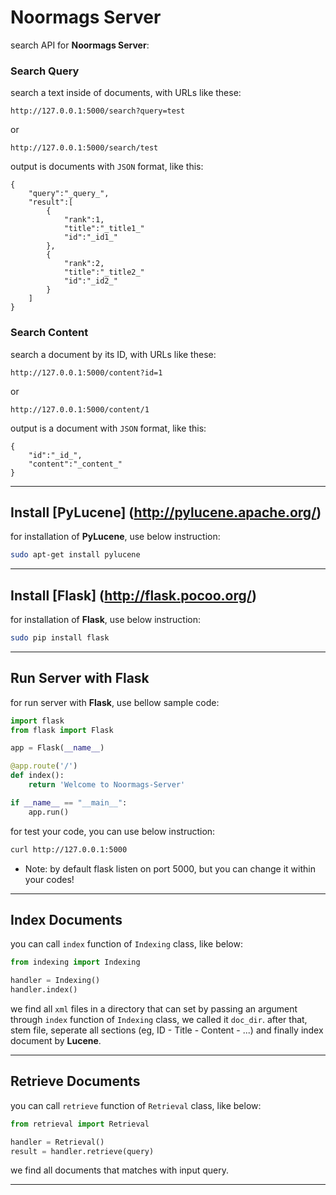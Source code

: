 Noormags Server
===============

search API for **Noormags Server**:

### Search Query

search a text inside of documents, with URLs like these:

```
http://127.0.0.1:5000/search?query=test
```
or
```
http://127.0.0.1:5000/search/test
```

output is documents with `JSON` format, like this:

```
{
	"query":"_query_",
	"result":[
		{
			"rank":1,
			"title":"_title1_"
			"id":"_id1_"
		},
		{
			"rank":2,
			"title":"_title2_"
			"id":"_id2_"
		}
	]
}
```

### Search Content

search a document by its ID, with URLs like these:

```
http://127.0.0.1:5000/content?id=1
```
or
```
http://127.0.0.1:5000/content/1
```

output is a document with `JSON` format, like this:

```
{
	"id":"_id_",
	"content":"_content_"
}
```

<hr />

## Install [PyLucene] (http://pylucene.apache.org/)

for installation of **PyLucene**, use below instruction:

```bash
sudo apt-get install pylucene
```

<hr />

## Install [Flask] (http://flask.pocoo.org/)

for installation of **Flask**, use below instruction:

```bash
sudo pip install flask
```

<hr />

## Run Server with **Flask**

for run server with **Flask**, use bellow sample code:

```python
import flask
from flask import Flask

app = Flask(__name__)

@app.route('/')
def index():
	return 'Welcome to Noormags-Server'

if __name__ == "__main__":
    app.run()
```

for test your code, you can use below instruction:

```bash
curl http://127.0.0.1:5000
```

* Note: by default flask listen on port 5000, but you can change it within your codes!

<hr />

## Index Documents

you can call `index` function of `Indexing` class, like below:

```python
from indexing import Indexing

handler = Indexing()
handler.index()
```

we find all `xml` files in a directory that can set by passing an argument through `index` function of `Indexing` class, we called it `doc_dir`.
after that, stem file, seperate all sections (eg, ID - Title - Content - ...) and finally index document by **Lucene**.

<hr />

## Retrieve Documents

you can call `retrieve` function of `Retrieval` class, like below:

```python
from retrieval import Retrieval

handler = Retrieval()
result = handler.retrieve(query)
```

we find all documents that matches with input query.

<hr />